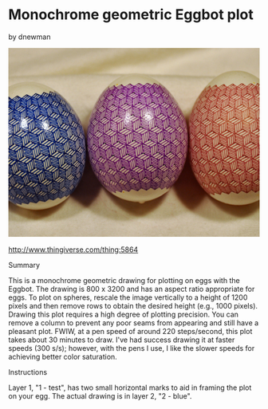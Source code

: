 # Monochrome geometric Eggbot plot
by dnewman

<p align="center">
<img src="preview.jpg"/>
</p>

http://www.thingiverse.com/thing:5864

Summary

This is a monochrome geometric drawing for plotting on eggs with the Eggbot. The drawing is 800 x 3200 and has an aspect ratio appropriate for eggs. To plot on spheres, rescale the image vertically to a height of 1200 pixels and then remove rows to obtain the desired height (e.g., 1000 pixels).
Drawing this plot requires a high degree of plotting precision. You can remove a column to prevent any poor seams from appearing and still have a pleasant plot.
FWIW, at a pen speed of around 220 steps/second, this plot takes about 30 minutes to draw. I've had success drawing it at faster speeds (300 s/s); however, with the pens I use, I like the slower speeds for achieving better color saturation.

Instructions

Layer 1, "1 - test", has two small horizontal marks to aid in framing the plot on your egg. The actual drawing is in layer 2, "2 - blue".
